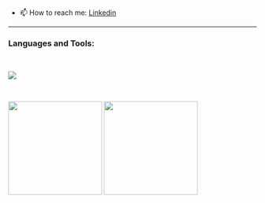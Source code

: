
- 📫 How to reach me: [Linkedin](https://www.linkedin.com/in/hugo-bourget/)

---

<h3 align="left"><b>Languages and Tools:</b></h3>
<br>
<p align="left">
<a> <img src="https://skillicons.dev/icons?i=java,js,py,cs,c,go,php,ts,bash,powershell,html,css,md,latex,androidstudio,eclipse,idea,visualstudio,vscode,cmake,gradle,maven,django,dotnet,nodejs,react,angular,spring,tailwind,mongodb,mysql,postgres,sqlite,docker,git,github,gitlab,postman,linux,raspberrypi&theme=light" /> </a>
</p>
<br>

<p>
  <picture>
    <source
      srcset="https://github-readme-stats.vercel.app/api?username=hbourget&show_icons=true&locale=en&theme=dark"
      media="(prefers-color-scheme: dark)"
    />
    <source
      srcset="https://github-readme-stats.vercel.app/api?username=hbourget&show_icons=true&locale=en"
      media="(prefers-color-scheme: light), (prefers-color-scheme: no-preference)"
    />
    <img height=190 src="https://github-readme-stats.vercel.app/api?username=hbourget&show_icons=true&locale=en" />
  </picture>

   <picture>
    <source
      srcset="https://github-readme-stats.vercel.app/api/top-langs?username=hbourget&show_icons=true&locale=en&layout=compact&theme=dark"
      media="(prefers-color-scheme: dark)"
    />
    <source
      srcset="https://github-readme-stats.vercel.app/api/top-langs?username=hbourget&show_icons=true&locale=en&layout=compact"
      media="(prefers-color-scheme: light), (prefers-color-scheme: no-preference)"
    />
    <img height=190 src="https://github-readme-stats.vercel.app/api/top-langs?username=hbourget&show_icons=true&locale=en&layout=compact" />
  </picture>
</p>
